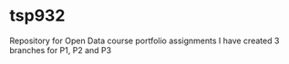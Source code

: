 # tsp932
Repository for Open Data course portfolio assignments
I have created 3 branches for P1, P2 and P3 
